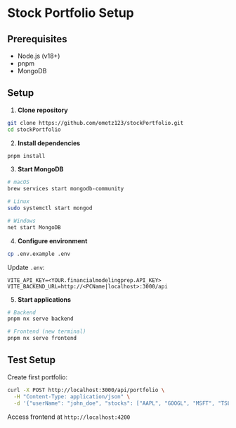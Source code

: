 # Stock Portfolio Setup

## Prerequisites
- Node.js (v18+)
- pnpm
- MongoDB

## Setup

1. **Clone repository**
```bash
git clone https://github.com/ometz123/stockPortfolio.git
cd stockPortfolio
```

2. **Install dependencies**
```bash
pnpm install
```

3. **Start MongoDB**
```bash
# macOS
brew services start mongodb-community

# Linux
sudo systemctl start mongod

# Windows
net start MongoDB
```

4. **Configure environment**
```bash
cp .env.example .env
```

Update `.env`:
```env
VITE_API_KEY=<YOUR.financialmodelingprep.API_KEY>
VITE_BACKEND_URL=http://<PCName|localhost>:3000/api

```

5. **Start applications**
```bash
# Backend
pnpm nx serve backend

# Frontend (new terminal)
pnpm nx serve frontend
```

## Test Setup

Create first portfolio:
```bash
curl -X POST http://localhost:3000/api/portfolio \
  -H "Content-Type: application/json" \
  -d '{"userName": "john_doe", "stocks": ["AAPL", "GOOGL", "MSFT", "TSLA"]}'
```

Access frontend at `http://localhost:4200`